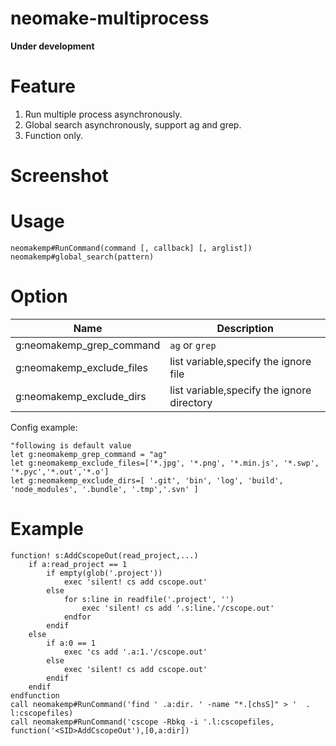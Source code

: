 # neomake-multiprocess

**Under development**

# Feature

1. Run multiple process asynchronously.
2. Global search asynchronously, support ag and grep.
3. Function only.

# Screenshot

# Usage

```
neomakemp#RunCommand(command [, callback] [, arglist])
neomakemp#global_search(pattern)
```

# Option

Name                      | Description
----                      | -----------
g:neomakemp_grep_command  | `ag` or `grep`
g:neomakemp_exclude_files | list variable,specify the ignore file
g:neomakemp_exclude_dirs  | list variable,specify the ignore directory


Config example:

```vim
"following is default value
let g:neomakemp_grep_command = "ag"
let g:neomakemp_exclude_files=['*.jpg', '*.png', '*.min.js', '*.swp', '*.pyc','*.out','*.o']
let g:neomakemp_exclude_dirs=[ '.git', 'bin', 'log', 'build', 'node_modules', '.bundle', '.tmp','.svn' ]
```

# Example

```vim
function! s:AddCscopeOut(read_project,...)
    if a:read_project == 1
        if empty(glob('.project'))
            exec 'silent! cs add cscope.out'
        else
            for s:line in readfile('.project', '')
                exec 'silent! cs add '.s:line.'/cscope.out'
            endfor
        endif
    else
        if a:0 == 1
            exec 'cs add '.a:1.'/cscope.out'
        else
            exec 'silent! cs add cscope.out'
        endif
    endif
endfunction
call neomakemp#RunCommand('find ' .a:dir. ' -name "*.[chsS]" > '  . l:cscopefiles)
call neomakemp#RunCommand('cscope -Rbkq -i '.l:cscopefiles, function('<SID>AddCscopeOut'),[0,a:dir])
```
